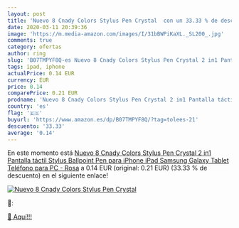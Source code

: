 ```yaml
---
layout: post
title: 'Nuevo 8 Cnady Colors Stylus Pen Crystal  con un 33.33 % de descuento'
date: 2020-03-11 20:39:36
image: 'https://m.media-amazon.com/images/I/31bBWPiKaXL._SL200_.jpg'
comments: true
category: ofertas
author: ring
slug: 'B07TMPYF8Q-es Nuevo 8 Cnady Colors Stylus Pen Crystal 2 in1 Pantalla...'
tags: ipad, iphone
actualPrice: 0.14 EUR
currency: EUR
price: 0.14
comparePrice: 0.21 EUR
prodname: 'Nuevo 8 Cnady Colors Stylus Pen Crystal 2 in1 Pantalla táctil Stylus Ballpoint Pen para iPhone iPad Samsung Galaxy Tablet Teléfono para PC - Rosa'
country: 'es'
flag: '🇪🇸'
buyurl: 'https://www.amazon.es/dp/B07TMPYF8Q/?tag=tolees-21'
descuento: '33.33'
average: '0.14'
---
```


En este momento está [Nuevo 8 Cnady Colors Stylus Pen Crystal 2 in1 Pantalla táctil Stylus Ballpoint Pen para iPhone iPad Samsung Galaxy Tablet Teléfono para PC - Rosa](https://www.amazon.es/dp/B07TMPYF8Q/?tag=tolees-21) a 0.14 EUR (original: 0.21 EUR) (33.33 %  de descuento) en el siguiente enlace!

[![Nuevo 8 Cnady Colors Stylus Pen Crystal ](https://m.media-amazon.com/images/I/31bBWPiKaXL._SL200_.jpg)](https://www.amazon.es/dp/B07TMPYF8Q/?tag=tolees-21)

🔎:


[🛒 Aquí!!!](https://www.amazon.es/dp/B07TMPYF8Q/?tag=tolees-21)

